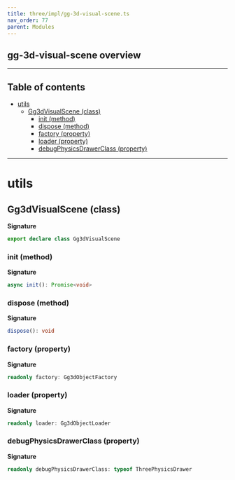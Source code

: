 ```yaml
---
title: three/impl/gg-3d-visual-scene.ts
nav_order: 77
parent: Modules
---
```


## gg-3d-visual-scene overview

---

<h2 class="text-delta">Table of contents</h2>

- [utils](#utils)
  - [Gg3dVisualScene (class)](#gg3dvisualscene-class)
    - [init (method)](#init-method)
    - [dispose (method)](#dispose-method)
    - [factory (property)](#factory-property)
    - [loader (property)](#loader-property)
    - [debugPhysicsDrawerClass (property)](#debugphysicsdrawerclass-property)

---

# utils

## Gg3dVisualScene (class)

**Signature**

```ts
export declare class Gg3dVisualScene
```

### init (method)

**Signature**

```ts
async init(): Promise<void>
```

### dispose (method)

**Signature**

```ts
dispose(): void
```

### factory (property)

**Signature**

```ts
readonly factory: Gg3dObjectFactory
```

### loader (property)

**Signature**

```ts
readonly loader: Gg3dObjectLoader
```

### debugPhysicsDrawerClass (property)

**Signature**

```ts
readonly debugPhysicsDrawerClass: typeof ThreePhysicsDrawer
```
